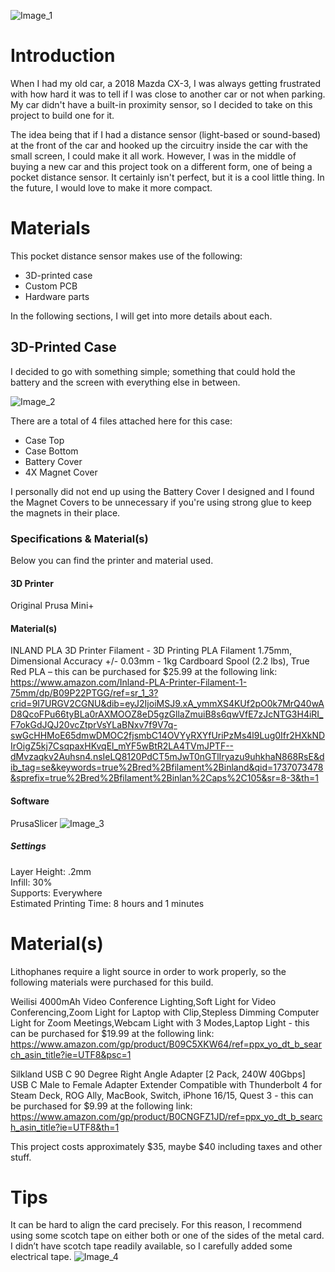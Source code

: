 ![Image_1](https://github.com/user-attachments/assets/b0f54053-2228-4e61-9200-109c2e711bf4)

# Introduction
When I had my old car, a 2018 Mazda CX-3, I was always getting frustrated with how hard it was to tell if I was close to another car or not when parking. My car didn't have a built-in proximity sensor, so I decided to take on this project to build one for it.

The idea being that if I had a distance sensor (light-based or sound-based) at the front of the car and hooked up the circuitry inside the car with the small screen, I could make it all work. However, I was in the middle of buying a new car and this project took on a different form, one of being a pocket distance sensor. It certainly isn't perfect, but it is a cool little thing. In the future, I would love to make it more compact.

# Materials
This pocket distance sensor makes use of the following:

- 3D-printed case
- Custom PCB
- Hardware parts

In the following sections, I will get into more details about each.

## 3D-Printed Case

I decided to go with something simple; something that could hold the battery and the screen with everything else in between.

![Image_2](https://github.com/user-attachments/assets/2eff39e0-9316-43b9-9401-2fc38c603700)

There are a total of 4 files attached here for this case:

- Case Top
- Case Bottom
- Battery Cover
- 4X Magnet Cover

I personally did not end up using the Battery Cover I designed and I found the Magnet Covers to be unnecessary if you're using strong glue to keep the magnets in their place.

### Specifications & Material(s)
Below you can find the printer and material used.
#### 3D Printer
 Original Prusa Mini+
#### Material(s)
 INLAND PLA 3D Printer Filament - 3D Printing PLA Filament 1.75mm, Dimensional Accuracy +/- 0.03mm - 1kg Cardboard Spool (2.2 lbs), True Red PLA
 – this can be purchased for $25.99 at the following link: https://www.amazon.com/Inland-PLA-Printer-Filament-1-75mm/dp/B09P22PTGG/ref=sr_1_3?crid=9I7URGV2CGNU&dib=eyJ2IjoiMSJ9.xA_ymmXS4KUf2pO0k7MrQ40wAD8QcoFPu66tyBLa0rAXMOOZ8eD5gzGllaZmuiB8s6qwVfE7zJcNTG3H4iRI_F7okGdJQJ20vcZtprVsYLaBNxv7f9V7q-swGcHHMoE65dmwDMOC2fjsmbC14OVYyRXYfUriPzMs4l9Lug0Ifr2HXkNDIrOigZ5kj7CsqpaxHKvqEl_mYF5wBtR2LA4TVmJPTF--dMvzaqkv2Auhsn4.nsIeLQ8120PdCT5mJwT0nGTlIryazu9uhkhaN868RsE&dib_tag=se&keywords=true%2Bred%2Bfilament%2Binland&qid=1737073478&sprefix=true%2Bred%2Bfilament%2Binlan%2Caps%2C105&sr=8-3&th=1

#### Software
 PrusaSlicer
![Image_3](https://github.com/user-attachments/assets/6ec19aa6-54d0-4b70-953f-ffbe2785eb5d)
##### Settings
  Layer Height: .2mm \
  Infill: 30% \
  Supports: Everywhere \
  Estimated Printing Time: 8 hours and 1 minutes

# Material(s)
Lithophanes require a light source in order to work properly, so the following materials were purchased for this build.

Weilisi 4000mAh Video Conference Lighting,Soft Light for Video Conferencing,Zoom Light for Laptop with Clip,Stepless Dimming Computer Light for Zoom Meetings,Webcam Light with 3 Modes,Laptop Light - this can be purchased for $19.99 at the following link: https://www.amazon.com/gp/product/B09C5XKW64/ref=ppx_yo_dt_b_search_asin_title?ie=UTF8&psc=1

Silkland USB C 90 Degree Right Angle Adapter [2 Pack, 240W 40Gbps] USB C Male to Female Adapter Extender Compatible with Thunderbolt 4 for Steam Deck, ROG Ally, MacBook, Switch, iPhone 16/15, Quest 3 - this can be purchased for $9.99 at the following link: https://www.amazon.com/gp/product/B0CNGFZ1JD/ref=ppx_yo_dt_b_search_asin_title?ie=UTF8&th=1

This project costs approximately $35, maybe $40 including taxes and other stuff.

# Tips
 It can be hard to align the card precisely. For this reason, I recommend using some scotch tape on either both or one of the sides of the metal card. I didn’t have scotch tape readily available, so I carefully added some electrical tape.
 ![Image_4](https://github.com/user-attachments/assets/9e7eda4a-26a8-4de4-a63d-540204487ea2)
